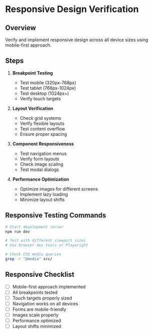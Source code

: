 # Responsive Design Verification

## Overview
Verify and implement responsive design across all device sizes using mobile-first approach.

## Steps
1. **Breakpoint Testing**
   - Test mobile (320px-768px)
   - Test tablet (768px-1024px)
   - Test desktop (1024px+)
   - Verify touch targets

2. **Layout Verification**
   - Check grid systems
   - Verify flexible layouts
   - Test content overflow
   - Ensure proper spacing

3. **Component Responsiveness**
   - Test navigation menus
   - Verify form layouts
   - Check image scaling
   - Test modal dialogs

4. **Performance Optimization**
   - Optimize images for different screens
   - Implement lazy loading
   - Minimize layout shifts

## Responsive Testing Commands
```bash
# Start development server
npm run dev

# Test with different viewport sizes
# Use browser dev tools or Playwright

# Check CSS media queries
grep -r "@media" src/
```

## Responsive Checklist
- [ ] Mobile-first approach implemented
- [ ] All breakpoints tested
- [ ] Touch targets properly sized
- [ ] Navigation works on all devices
- [ ] Forms are mobile-friendly
- [ ] Images scale properly
- [ ] Performance optimized
- [ ] Layout shifts minimized
